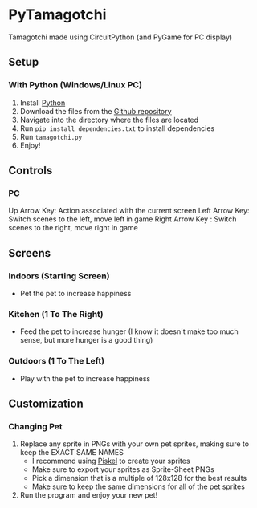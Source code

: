 # PyTamagotchi
Tamagotchi made using CircuitPython (and PyGame for PC display)

## Setup
### With Python (Windows/Linux PC)
1. Install [Python](https://www.python.org/downloads/)
2. Download the files from the [Github repository](https://github.com/EclipseShadow55/PyTamagotchi)
3. Navigate into the directory where the files are located
4. Run `pip install dependencies.txt` to install dependencies
5. Run `tamagotchi.py`
6. Enjoy!
## Controls
### PC
Up Arrow Key: Action associated with the current screen
Left Arrow Key: Switch scenes to the left, move left in game
Right Arrow Key : Switch scenes to the right, move right in game
## Screens
### Indoors (Starting Screen)
- Pet the pet to increase happiness
### Kitchen (1 To The Right)
- Feed the pet to increase hunger (I know it doesn't make too much sense, but more hunger is a good thing)
### Outdoors (1 To The Left)
- Play with the pet to increase happiness
## Customization
### Changing Pet
1. Replace any sprite in PNGs with your own pet sprites, making sure to keep the EXACT SAME NAMES
   - I recommend using [Piskel](https://www.piskelapp.com/) to create your sprites
   -  Make sure to export your sprites as Sprite-Sheet PNGs
   -  Pick a dimension that is a multiple of 128x128 for the best results
   -  Make sure to keep the same dimensions for all of the pet sprites
2. Run the program and enjoy your new pet!

